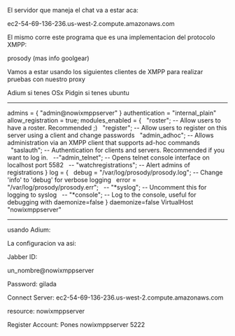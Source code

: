 El servidor que maneja el chat va a estar aca:

ec2-54-69-136-236.us-west-2.compute.amazonaws.com

El mismo corre este programa que es una implementacion del protocolo XMPP:

prosody (mas info goolgear)

Vamos a estar usando los siguientes clientes de XMPP para realizar pruebas con nuestro proxy

Adium si tenes OSx
Pidgin si tenes ubuntu

--------

admins = { "admin@nowixmppserver" }
authentication = "internal_plain"
allow_registration = true;
modules_enabled = {
  "roster"; -- Allow users to have a roster. Recommended ;)
  "register"; -- Allow users to register on this server using a client and change passwords
  "admin_adhoc"; -- Allows administration via an XMPP client that supports ad-hoc commands
  "saslauth"; -- Authentication for clients and servers. Recommended if you want to log in.
  --"admin_telnet"; -- Opens telnet console interface on localhost port 5582
  -- "watchregistrations"; -- Alert admins of registrations
}
log = {
  debug = "/var/log/prosody/prosody.log"; -- Change 'info' to 'debug' for verbose logging
  error = "/var/log/prosody/prosody.err";
  -- "*syslog"; -- Uncomment this for logging to syslog
  -- "*console"; -- Log to the console, useful for debugging with daemonize=false
}
daemonize=false
VirtualHost "nowixmppserver"



-----------

usando Adium:

La configuracion va asi:

Jabber ID:

un_nombre@nowixmppserver

Password:
gilada

Connect Server:
ec2-54-69-136-236.us-west-2.compute.amazonaws.com

resource:
nowixmppserver

Register Account:
Pones nowixmppserver 5222
